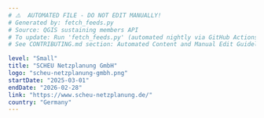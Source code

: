 ```yaml
---
# ⚠️  AUTOMATED FILE - DO NOT EDIT MANUALLY!
# Generated by: fetch_feeds.py
# Source: QGIS sustaining members API
# To update: Run 'fetch_feeds.py' (automated nightly via GitHub Actions)
# See CONTRIBUTING.md section: Automated Content and Manual Edit Guidelines

level: "Small"
title: "SCHEU Netzplanung GmbH"
logo: "scheu-netzplanung-gmbh.png"
startDate: "2025-03-01"
endDate: "2026-02-28"
link: "https://www.scheu-netzplanung.de/"
country: "Germany"
---
```

